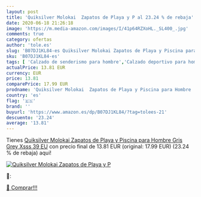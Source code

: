 ```yaml
---
layout: post
title: 'Quiksilver Molokai  Zapatos de Playa y P al 23.24 % de rebaja'
date: 2020-06-18 21:26:18
image: 'https://m.media-amazon.com/images/I/41p64RZXoHL._SL400_.jpg'
comments: true
category: ofertas
author: 'tole.es'
slug: 'B07DJ1KL84-es Quiksilver Molokai Zapatos de Playa y Piscina para Hombre...'
sku: 'B07DJ1KL84-es'
tags: [ 'Calzado de senderismo para hombre','Calzado deportivo para hombre','Chanclas y sandalias de piscina para hombre','Zapatillas de senderismo para hombre','Zapatillas y calzado deportivo para hombre','Zapatos','Zapatos para hombre','Zapatos y complementos','zapatos', ]
actualPrice: 13.81 EUR
currency: EUR
price: 13.81
comparePrice: 17.99 EUR
prodname: 'Quiksilver Molokai  Zapatos de Playa y Piscina para Hombre  Gris  Grey Xsss   39 EU'
country: 'es'
flag: '🇪🇸'
brand: ''
buyurl: 'https://www.amazon.es/dp/B07DJ1KL84/?tag=tolees-21'
descuento: '23.24'
average: '13.81'
---
```


Tienes [Quiksilver Molokai  Zapatos de Playa y Piscina para Hombre  Gris  Grey Xsss   39 EU](https://www.amazon.es/dp/B07DJ1KL84/?tag=tolees-21) con precio final de  13.81 EUR (original: 17.99 EUR) (23.24 %  de rebaja) aqui!

[![Quiksilver Molokai  Zapatos de Playa y P](https://m.media-amazon.com/images/I/41p64RZXoHL._SL400_.jpg)](https://www.amazon.es/dp/B07DJ1KL84/?tag=tolees-21)

🔎:


[🛒 Comprar!!!](https://www.amazon.es/dp/B07DJ1KL84/?tag=tolees-21)
